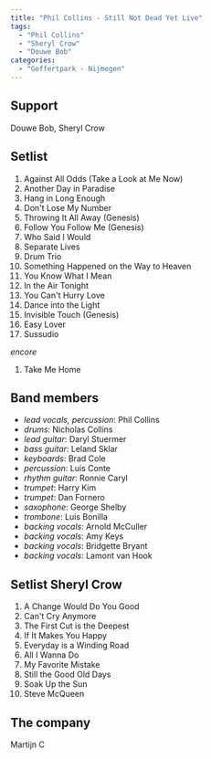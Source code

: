 ```yaml
---
title: "Phil Collins - Still Not Dead Yet Live"
tags:
  - "Phil Collins"
  - "Sheryl Crow"
  - "Douwe Bob"
categories:
  - "Goffertpark - Nijmegen"
---
```

Support
-------
Douwe Bob, Sheryl Crow

Setlist
-------
1. Against All Odds (Take a Look at Me Now)
1. Another Day in Paradise
1. Hang in Long Enough
1. Don't Lose My Number
1. Throwing It All Away (Genesis)
1. Follow You Follow Me (Genesis)
1. Who Said I Would
1. Separate Lives
1. Drum Trio
1. Something Happened on the Way to Heaven
1. You Know What I Mean
1. In the Air Tonight
1. You Can't Hurry Love
1. Dance into the Light
1. Invisible Touch (Genesis)
1. Easy Lover
1. Sussudio

_encore_

1. Take Me Home

Band members
------------
* _lead vocals, percussion_: Phil Collins
* _drums_: Nicholas Collins
* _lead guitar_: Daryl Stuermer
* _bass guitar_: Leland Sklar
* _keyboards_: Brad Cole
* _percussion_: Luis Conte
* _rhythm guitar_: Ronnie Caryl
* _trumpet_: Harry Kim
* _trumpet_: Dan Fornero
* _saxophone_: George Shelby
* _trombone_: Luis Bonilla
* _backing vocals_: Arnold McCuller
* _backing vocals_: Amy Keys
* _backing vocals_: Bridgette Bryant
* _backing vocals_: Lamont van Hook

Setlist Sheryl Crow
-------------------
1. A Change Would Do You Good
1. Can't Cry Anymore
1. The First Cut is the Deepest
1. If It Makes You Happy
1. Everyday is a Winding Road
1. All I Wanna Do
1. My Favorite Mistake
1. Still the Good Old Days
1. Soak Up the Sun
1. Steve McQueen

The company
-----------
Martijn C
